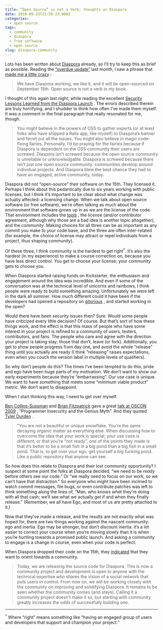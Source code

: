 ```yaml
---
title: “Open Source” is not a Verb; thoughts on Diaspora
date: 2010-09-23T21:58:23.000Z
categories:
  - open source
tags:
  - community
  - diaspora
  - free software
  - open source
slug: diaspora-community
---
```

Lots has been written about [Diaspora][1]  already, so I’ll try to keep this as brief as possible. Reading the [“overdue update”][2]  last month, I saw a phrase that [made me a little crazy][3] :

> We have Diaspora working, we like it, and it will be open-sourced on September 15th.
Open source is not a verb in my book.

I thought of this again last night, while reading the excellent [Security Lessons Learned from the Diaspora Launch][4] . The errors described therein are truly horrifying, and I shudder to think how often I’ve made them myself. It was a comment in the final paragraph that really resonated for me, though.

> You might believe in the powers of OSS to gather experts (or at least folks who have shipped a Rails app, like myself) to Diaspora’s banner and ferret out all the issues. You might also believe in magic code-fixing fairies. Personally, I’d be praying for the fairies because if Diaspora is dependent on the OSS community their users are screwed.
Diaspora isn’t screwed because the open source community is unreliable or unknowledgable. Diaspora is screwed because there isn’t just one open source community: communities develop around individual projects. And Diaspora blew the best chance they had to have an engaged, active community, today.

Diaspora did not “open-source” their software on the 15th. They licensed it. Perhaps I think about this pedantically due to six years working with public licenses, but I think it’s important to be clear about what change was actually affected: a licensing change. When we talk about open source software (or free software), we’re often talking as much about the environment that software grows up in as we are the license of the code. That environment includes the [tools][5] , the license (and/or contributor agreement, although why those are a bad idea is another topic altogether), and the _community_. Making choices for all three can be as important as any commit you make to your code base, and the three are often inter-related (for example, the choice of license may attract or repel individuals from a project, thus shaping community).

Of these three, I think community is the hardest to get right<sup>†</sup>. It’s also the hardest (in my experience) to make a course correction on, because you have less direct control. You get to choose your license; your community gets to choose you.

When Diaspora started raising funds on Kickstarter, the enthusiasm and engagement around the idea was incredible. And even if some of the conversation was at the technical level of unicorns and rainbows, I think people were ready to build something amazing. Unfortunately we were left in the dark all summer. How much different could it have been if the developers had opened a repository on [gitorious][6] , and started working in the open?

Would there have been security issues then? Sure. Would some people have criticized every little decision? Of course. But that’s sort of how these things work, and the effect is that this mass of people who have some interest in your project is refined to a community of users, testers, contributors, and fans. The people who care and agree with the direction your project is taking stay; those that don’t, leave (or fork). Additionally, you get to show people progress from day one, and avoid the whole “release” thing until you actually are ready (I think “releasing” raises expectations, even when you couch the version label in multiple levels of qualifiers).

So why don’t people do this? The times I’ve been tempted to do this, pride and ego have been huge parts of my motivation. We don’t want to show our early experiments because they’re “embarrassing”. Our use case is unique. We want to have something that meets some “minimum viable product” metric. We don’t want to disappoint.

When I start thinking this way, I need to get over myself.

[Ben Collins-Sussman][7]  and [Brian Fitzpatrick][8]  gave a great [talk at OSCON 2009][9] , “Programmer Insecurity and the Genius Myth”. And they quoted [Tyler Durden][10] .

> “You are not a beautiful or unique snowflake. You’re the same decaying organic matter as everything else.
When discussing how to overcome the idea that your work is special, your use case is different, or that you’re “not ready”, one of the points they made is that it’s better to be a small fish in a big pond than a big fish in a small pond. That is, to get over your ego, get yourself a big fucking pond. Like a public repository that anyone can see.

So how does this relate to Diaspora and their lost community opportunity? I suspect at some point the folks at Diaspora decided, “we need to be _ready_ before others see our code.” Or “we really need to focus on our work, so we can’t have that distraction.” So everyone who might have been inclined to watch commit messages, file bugs, or even contribute patches was left to think something along the lines of, “Man, who knows _what_ they’re doing with all that cash; we’ll see what we actually get if and when they finally release.” (Remember, we all have Ego, and most of us are pretty attached to it.)

Now that they’ve made a release, and the results are not exactly what was hoped for, there are two things working against the nascent community: ego and inertia. Ego may be stronger, but don’t discount inertia: it’s a lot easier to correct your course when you’re moving slowly than it is when you’re hurtling towards a promised public launch. And asking a community to engage is a change in course, even when your code is perfect.

When Diaspora dropped their code on the 15th, they [indicated][11]  that they want to orient towards a community.

> Today, we are releasing the source code for Diaspora. This is now a community project and development is open to anyone with the technical expertise who shares the vision of a social network that puts users in control. From now on, we will be working closely with the community on improving and solidifying Diaspora.
It remains to be seen whether the community comes (and stays). Calling it a community project doesn’t make it so, but starting with community greatly increases the odds of successfully building one.

---

<sup>†</sup> Where “right” means something like “having an engaged group of users and developers that support and champion your project.”



 [1]: http://www.joindiaspora.com/
 [2]: http://www.joindiaspora.com/2010/08/26/overdue-update.html
 [3]: https://identi.ca/notice/48738964
 [4]: http://www.kalzumeus.com/2010/09/22/security-lessons-learned-from-the-diaspora-launch/
 [5]: http://mako.cc/writing/hill-free_tools.html
 [6]: http://gitorious.org
 [7]: http://www.red-bean.com/sussman/
 [8]: http://www.red-bean.com/fitz/
 [9]: http://www.oscon.com/oscon2009/public/schedule/detail/7461
 [10]: https://secure.wikimedia.org/wikipedia/en/wiki/Tyler_Durden#Tyler_Durden
 [11]: http://www.joindiaspora.com/2010/09/15/developer-release.html
